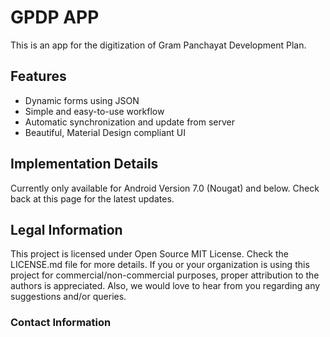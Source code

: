 # GPDP APP

This is an app for the digitization of Gram Panchayat Development Plan.


## Features
* Dynamic forms using JSON
* Simple and easy-to-use workflow
* Automatic synchronization and update from server
* Beautiful, Material Design compliant UI
## Implementation Details
Currently only available for Android Version 7.0 (Nougat) and below.
Check back at this page for the latest updates. 
## Legal Information
This project is licensed under Open Source MIT License. Check the LICENSE.md file for more details.
If you or your organization is using this project for commercial/non-commercial purposes, proper attribution to the authors is appreciated. Also, we would love to hear from you regarding any suggestions and/or queries.

### Contact Information
